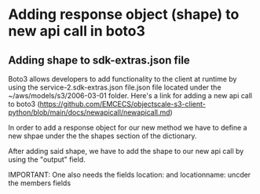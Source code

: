 #  Adding response object (shape) to new api call in boto3
## Adding shape to sdk-extras.json file
Boto3 allows developers to add functionality to the client at runtime by using the service-2.sdk-extras.json file.json file located under the  ~/aws/models/s3/2006-03-01 folder. Here's a link for adding a new api call to boto3 (https://github.com/EMCECS/objectscale-s3-client-python/blob/main/docs/newapicall/newapicall.md)

In order to add a response object for our new method we have to define a new shpae under the the shapes section of the dictionary. 

After adding said shape, we have to add the shape to our new api call by using the "output" field. 

IMPORTANT: One also needs the fields location: and locationname: uncder the members fields
